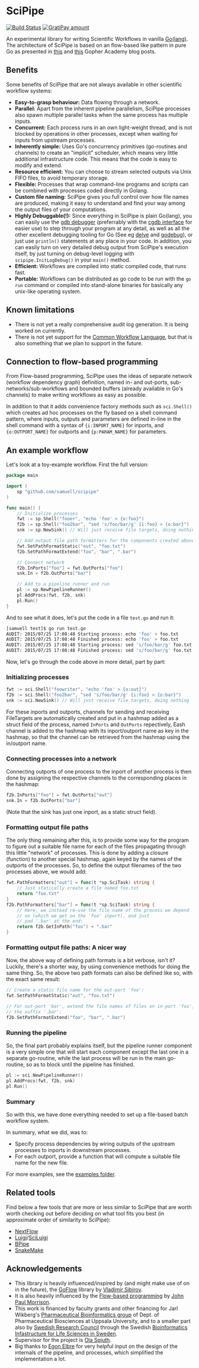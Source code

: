 # SciPipe

[![Build Status](https://travis-ci.org/samuell/scipipe.svg?branch=master)](https://travis-ci.org/samuell/scipipe)
[![GratiPay amount](http://img.shields.io/gratipay/samuell.svg)](https://gratipay.com/samuell)

An experimental library for writing Scientific Workflows in vanilla [Go(lang)](http://golang.org).
The architecture of SciPipe is based on an flow-based like pattern in pure Go as presented in
[this](http://blog.gopheracademy.com/composable-pipelines-pattern) and [this](https://blog.gopheracademy.com/advent-2015/composable-pipelines-improvements/) Gopher Academy blog posts.

## Benefits

Some benefits of SciPipe that are not always available in other scientific workflow systems:

- **Easy-to-grasp behaviour:** Data flowing through a network.
- **Parallel:** Apart from the inherent pipeline parallelism, SciPipe processes also spawn multiple parallel tasks when the same process has multiple inputs.
- **Concurrent:** Each process runs in an own light-weight thread, and is not blocked by
  operations in other processes, except when waiting for inputs from upstream processes.
- **Inherently simple:** Uses Go's concurrency primitives (go-routines and channels)
  to create an "implicit" scheduler, which means very little additional infrastructure code.
  This means that the code is easy to modify and extend.
- **Resource efficient:** You can choose to stream selected outputs via Unix FIFO files, to avoid temporary storage.
- **Flexible:** Processes that wrap command-line programs and scripts can be combined with
  processes coded directly in Golang.
- **Custom file naming:** SciPipe gives you full control over how file names are produced,
  making it easy to understand and find your way among the output files of your computations.
- **Highly Debuggable(!):** Since everything in SciPipe is plain Go(lang), you can easily use the [gdb debugger](http://golang.org/doc/gdb) (preferrably
  with the [cgdb interface](https://www.youtube.com/watch?v=OKLR6rrsBmI) for easier use) to step through your program at any detail, as well as all
  the other excellent debugging tooling for Go (See eg [delve](https://github.com/derekparker/delve) and [godebug](https://github.com/mailgun/godebug)),
  or just use `println()` statements at any place in your code. In addition, you can easily
  turn on very detailed debug output from SciPipe's execution itself, by just turning on debug-level
  logging with `scipipe.InitLogDebug()` in your `main()` method.
- **Efficient:** Workflows are compiled into static compiled code, that runs fast.
- **Portable:** Workflows can be distributed as go code to be run with the `go run` command
  or compiled into stand-alone binaries for basically any unix-like operating system.

## Known limitations

- There is not yet a really comprehensive audit log generation. It is being worked on currently.
- There is not yet support for the [Common Workflow Language](http://common-workflow-language.github.io), but that is also something that we plan to support in the future.

## Connection to flow-based programming

From Flow-based programming, SciPipe uses the ideas of separate network (workflow dependency graph)
definition, named in- and out-ports, sub-networks/sub-workflows and bounded buffers (already available
in Go's channels) to make writing workflows as easy as possible.

In addition to that it adds convenience factory methods such as `sci.Shell()` which creates ad hoc processes
on the fly based on a shell command pattern, where  inputs, outputs and parameters are defined in-line
in the shell command with a syntax of `{i:INPORT_NAME}` for inports, and `{o:OUTPORT_NAME}` for outports
and `{p:PARAM_NAME}` for parameters.

## An example workflow

Let's look at a toy-example workflow. First the full version:

```go
package main

import (
	sp "github.com/samuell/scipipe"
)

func main() {
	// Initialize processes
	fwt := sp.Shell("fooer", "echo 'foo' > {o:foo}")
	f2b := sp.Shell("foo2bar", "sed 's/foo/bar/g' {i:foo} > {o:bar}")
	snk := sp.NewSink() // Will just receive file targets, doing nothing

	// Add output file path formatters for the components created above
    fwt.SetPathFormatStatic("out", "foo.txt")
    f2b.SetPathFormatExtend("foo", "bar", ".bar")

	// Connect network
	f2b.InPorts["foo"] = fwt.OutPorts["foo"]
	snk.In = f2b.OutPorts["bar"]

	// Add to a pipeline runner and run
	pl := sp.NewPipelineRunner()
	pl.AddProcs(fwt, f2b, snk)
	pl.Run()
}
```

And to see what it does, let's put the code in a file `test.go` and run it:

```bash
[samuell test]$ go run test.go
AUDIT: 2015/07/25 17:08:48 Starting process: echo 'foo' > foo.txt
AUDIT: 2015/07/25 17:08:48 Finished process: echo 'foo' > foo.txt
AUDIT: 2015/07/25 17:08:48 Starting process: sed 's/foo/bar/g' foo.txt > foo.txt.bar
AUDIT: 2015/07/25 17:08:48 Finished process: sed 's/foo/bar/g' foo.txt > foo.txt.bar
```

Now, let's go through the code above in more detail, part by part:

### Initializing processes

```go
fwt := sci.Shell("foowriter", "echo 'foo' > {o:out}")
f2b := sci.Shell("foo2bar", "sed 's/foo/bar/g' {i:foo} > {o:bar}")
snk := sci.NewSink() // Will just receive file targets, doing nothing
```

For these inports and outports, channels for sending and receiving FileTargets are automatically
created and put in a hashmap added as a struct field of the process, named `InPorts` and `OutPorts` repectively,
Eash channel is added to the hashmap with its inport/outport name as key in the hashmap,
so that the channel can be retrieved from the hashmap using the in/outport name.

### Connecting processes into a network

Connecting outports of one process to the inport of another process is then done by assigning the
respective channels to the corresponding places in the hashmap:

```go
f2b.InPorts["foo"] = fwt.OutPorts["out"]
snk.In = f2b.OutPorts["bar"]
```

(Note that the sink has just one inport, as a static struct field).

### Formatting output file paths

The only thing remaining after this, is to provide some way for the program to figure out a
suitable file name for each of the files propagating through this little "network" of processes.
This is done by adding a closure (function) to another special hashmap, again keyed by
the names of the outports of the processes. So, to define the output filenames of the two processes
above, we would add:

```go
fwt.PathFormatters["out"] = func(t *sp.SciTask) string {
	// Just statically create a file named foo.txt
	return "foo.txt"
}
f2b.PathFormatters["bar"] = func(t *sp.SciTask) string {
	// Here, we instead re-use the file name of the process we depend
	// on (which we get on the 'foo' inport), and just
	// pad '.bar' at the end:
	return f2b.GetInPath("foo") + ".bar"
}
```

### Formatting output file paths: A nicer way

Now, the above way of defining path formats is a bit verbose, isn't it?
Luckily, there's a shorter way, by using convenience methods for doing the same
thing. So, the above two path formats can also be defined like so, with the exact same result:

```go
// Create a static file name for the out-port 'foo':
fwt.SetPathFormatStatic("out", "foo.txt")

// For out-port 'bar', extend the file names of files on in-port 'foo', with
// the suffix '.bar':
f2b.SetPathFormatExtend("foo", "bar", ".bar")
```

### Running the pipeline

So, the final part probably explains itself, but the pipeline runner component
is a very simple one that will start each component except the last one in a
separate go-routine, while the last process will be run in the main go-routine,
so as to block until the pipeline has finished.

```go
pl := sci.NewPipelineRunner()
pl.AddProcs(fwt, f2b, snk)
pl.Run()
```
### Summary

So with this, we have done everything needed to set up a file-based batch workflow system.

In summary, what we did, was to:

- Specify process dependencies by wiring outputs of the upstream processes to inports in downstream processes.
- For each outport, provide a function that will compute a suitable file name for the new file.

For more examples, see the [examples folder](https://github.com/samuell/scipipe/tree/master/examples).

## Related tools

Find below a few tools that are more or less similar to SciPipe that are worth worth checking out before
deciding on what tool fits you best (in approximate order of similarity to SciPipe):

- [NextFlow](http://nextflow.io)
- [Luigi](https://github.com/spotify/luigi)/[SciLuigi](https://github.com/samuell/sciluigi)
- [BPipe](https://code.google.com/p/bpipe/)
- [SnakeMake](https://bitbucket.org/johanneskoester/snakemake)

## Acknowledgements

- This library is heavily influenced/inspired by (and might make use of on in the future),
  the [GoFlow](https://github.com/trustmaster/goflow) library by [Vladimir Sibirov](https://github.com/trustmaster/goflow).
- It is also heavily influenced by the [Flow-based programming](http://www.jpaulmorrison.com/fbp) by [John Paul Morrison](http://www.jpaulmorrison.com/fbp).
- This work is financed by faculty grants and other financing for Jarl Wikberg's [Pharmaceutical Bioinformatics group](http://www.farmbio.uu.se/forskning/researchgroups/pb/) of Dept. of
  Pharmaceutical Biosciences at Uppsala University, and to a smaller part also by [Swedish Research Council](http://vr.se) through the Swedish [Bioinformatics Infastructure for Life Sciences in Sweden](http://bils.se).
- Supervisor for the project is [Ola Spjuth](http://www.farmbio.uu.se/research/researchgroups/pb/olaspjuth).
- Big thanks to [Egon Elbre](http://twitter.com/egonelbre) for very helpful input on the design of the internals of the pipeline, and processes, which simplified the implementation a lot.
